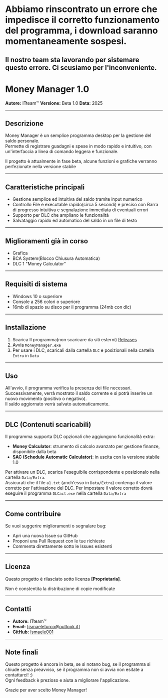 
# Abbiamo rinscontrato un errore che impedisce il corretto funzionamento del programma, i download saranno momentaneamente sospesi.

Il nostro team sta lavorando per sistemare questo errore. Ci scusiamo per l'inconveniente.
---

# Money Manager 1.0

**Autore:** ITteam™
**Versione:** Beta 1.0
**Data:** 2025

---

## Descrizione

Money Manager è un semplice programma desktop per la gestione del saldo personale.  
Permette di registrare guadagni e spese in modo rapido e intuitivo, con un'interfaccia a linea di comando leggera e funzionale.  

Il progetto è attualmente in fase beta, alcune funzioni e grafiche verranno perfezionate nella versione stabile

---

## Caratteristiche principali

- Gestione semplice ed intuitiva del saldo tramite input numerico  
- Controllo File e executable rapido(circa 5 secondi) e preciso con Barra di progresso intuitiva e segnalazione immediata di eventuali errori  
- Supporto per DLC che ampliano le funzionalità  
- Salvataggio rapido ed automatico del saldo in un file di testo

---
## Miglioramenti già in corso

- Grafica
- BCA System(Blocco Chiusura Automatica)
- DLC 1 "Money Calculator"

---

## Requisiti di sistema

- Windows 10 o superiore  
- Console a 256 colori o superiore   
- 16mb di spazio su disco per il programma (24mb con dlc)

---

## Installazione

1. Scarica Il programma(non scaricare da siti esterni) [Releases](https://github.com/Ismaele001/I-like-programming/releases/tag/v1.0beta)
2. Avvia `MoneyManager.exe`
4. Per usare i DLC, scaricali dalla cartella `DLC` e posizionali nella cartella `Extra` in `Data`

---

## Uso

All'avvio, il programma verifica la presenza dei file necessari.  
Successivamente, verrà mostrato il saldo corrente e si potrà inserire un nuovo movimento (positivo o negativo).  
Il saldo aggiornato verrà salvato automaticamente.  

---

## DLC (Contenuti scaricabili)

Il programma supporta DLC opzionali che aggiungono funzionalità extra:

- **Money Calculator**: strumento di calcolo avanzato per gestione finanze, disponibile dalla beta
- **SAC (Schedule Automatic Calculator)**: in uscita con la versione stabile 1.0

Per attivare un DLC, scarica l'eseguibile corrispondente e posizionalo nella cartella `Data/Extra`.  
Assicurati che il file `a1.txt` (anch'esso in `Data/Extra`) contenga il valore corretto per l'attivazione del DLC.
Per impostare il valore corretto dovrà eseguire il programma `DLCact.exe` nella cartella `Data/Extra`

---

## Come contribuire

Se vuoi suggerire miglioramenti o segnalare bug:  
- Apri una nuova Issue su GitHub  
- Proponi una Pull Request con le tue richieste  
- Commenta direttamente sotto le Issues esistenti  

---

## Licenza

Questo progetto è rilasciato sotto licenza **[Proprietaria]**.  

Non è constentita la distribuzione di copie modificate

---

## Contatti

- **Autore:** ITteam™  
- **Email:** [ismaeleturco@outlook.it]  
- **GitHub:** [Ismaele001](https://github.com/Ismaele001)  

---

## Note finali

Questo progetto è ancora in beta, se si notano bug, se il programma si chiude senza preavviso, se il programma non si avvia non esitate a contattarci! :)  
Ogni feedback è prezioso e aiuta a migliorare l'applicazione.  

Grazie per aver scelto Money Manager!  
